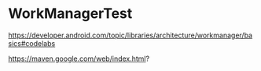 # WorkManagerTest


https://developer.android.com/topic/libraries/architecture/workmanager/basics#codelabs

https://maven.google.com/web/index.html?
